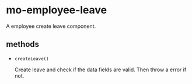 # mo-employee-leave 

A employee create leave component. 

## methods 

- `createLeave()` 

  Create leave and check if the data fields are valid.
  Then throw a error if not. 

